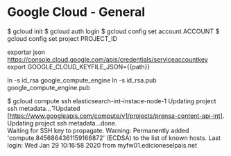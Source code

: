 Google Cloud - General
============

$ gcloud init
$ gcloud auth login
$ gcloud config set account ACCOUNT
$ gcloud config set project PROJECT_ID

exportar json https://console.cloud.google.com/apis/credentials/serviceaccountkey
export GOOGLE_CLOUD_KEYFILE_JSON={{path}}

ln -s id_rsa google_compute_engine
ln -s id_rsa.pub google_compute_engine.pub

$ gcloud compute ssh elasticsearch-int-instace-node-1
Updating project ssh metadata...⠹Updated [https://www.googleapis.com/compute/v1/projects/prensa-content-api-int].
Updating project ssh metadata...done.                                               
Waiting for SSH key to propagate.
Warning: Permanently added 'compute.8456864361159166872' (ECDSA) to the list of known hosts.
Last login: Wed Jan 29 10:16:58 2020 from myfw01.edicioneselpais.net


